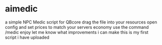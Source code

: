 # aimedic
a simple NPC Medic script for QBcore
drag the file into your resources
open config and set prices to match your servers economy
use the command /medic
enjoy
let me know what improvements i can make this is my first script i have uploaded 
